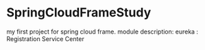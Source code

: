 # SpringCloudFrameStudy
my first project for spring cloud frame.
module description:
eureka : Registration Service Center
